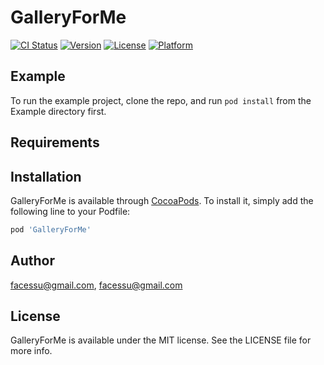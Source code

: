 # GalleryForMe

[![CI Status](https://img.shields.io/travis/facessu@gmail.com/GalleryForMe.svg?style=flat)](https://travis-ci.org/facessu@gmail.com/GalleryForMe)
[![Version](https://img.shields.io/cocoapods/v/GalleryForMe.svg?style=flat)](https://cocoapods.org/pods/GalleryForMe)
[![License](https://img.shields.io/cocoapods/l/GalleryForMe.svg?style=flat)](https://cocoapods.org/pods/GalleryForMe)
[![Platform](https://img.shields.io/cocoapods/p/GalleryForMe.svg?style=flat)](https://cocoapods.org/pods/GalleryForMe)

## Example

To run the example project, clone the repo, and run `pod install` from the Example directory first.

## Requirements

## Installation

GalleryForMe is available through [CocoaPods](https://cocoapods.org). To install
it, simply add the following line to your Podfile:

```ruby
pod 'GalleryForMe'
```

## Author

facessu@gmail.com, facessu@gmail.com

## License

GalleryForMe is available under the MIT license. See the LICENSE file for more info.
